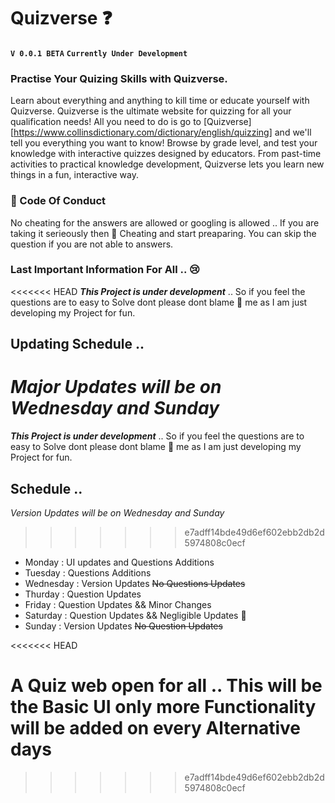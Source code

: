 # Quizverse ❓
**`V 0.0.1 BETA`** **`Currently Under Development`**
### Practise Your Quizing Skills with Quizverse.
Learn about everything and anything to kill time or educate yourself with Quizverse. Quizverse is the ultimate website for quizzing for all your qualification needs!  All you need to do is go to [Quizverse][https://www.collinsdictionary.com/dictionary/english/quizzing] and we'll tell you everything you want to know! Browse by grade level, and test your knowledge with interactive quizzes designed by educators. From past-time activities to practical knowledge development, Quizverse lets you learn new things in a fun, interactive way. 


### 📖 Code Of Conduct

No cheating for the answers are allowed or googling is allowed .. If you are taking it serieously then 🛑 Cheating and start preaparing. 
You can skip the question if you are not able to answers. 

### Last Important Information For All .. 😢

<<<<<<< HEAD
***This Project is under development*** .. So if you feel the questions are to easy to Solve dont please dont blame 🙏 me as I am just developing my Project for fun. 

## Updating Schedule .. 
_Major Updates will be on Wednesday and Sunday_
=======
***This Project is under development*** .. 
So if you feel the questions are to easy to Solve dont please dont blame 🙏 me as I am just developing my Project for fun. 

## Schedule .. 
_Version Updates will be on Wednesday and Sunday_
>>>>>>> e7adff14bde49d6ef602ebb2db2d5974808c0ecf

* Monday : UI updates and Questions Additions 
* Tuesday : Questions Additions 
* Wednesday : Version Updates ~~No Questions Updates~~ 
* Thurday : Question Updates 
* Friday : Question Updates && Minor Changes
* Saturday : Question Updates && Negligible Updates 🥲
* Sunday : Version Updates ~~No Question Updates~~



<<<<<<< HEAD










































A Quiz web open for all .. This will be the Basic UI only more Functionality will be added on every Alternative days
=======
>>>>>>> e7adff14bde49d6ef602ebb2db2d5974808c0ecf
